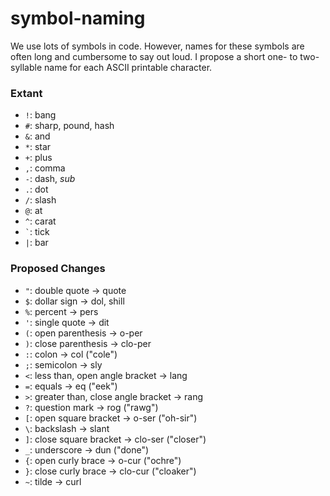 # symbol-naming

We use lots of symbols in code. However, names for these symbols are often long and cumbersome to say out loud. I propose a short one- to two-syllable name for each ASCII printable character.

### Extant

- `!`: bang
- `#`: sharp, pound, hash
- `&`: and
- `*`: star
- `+`: plus
- `,`: comma
- `-`: dash, *sub*
- `.`: dot
- `/`: slash
- `@`: at
- `^`: carat
- `` ` ``: tick
- `|`: bar

### Proposed Changes

- `"`: double quote → quote
- `$`: dollar sign → dol, shill
- `%`: percent → pers
- `'`: single quote → dit
- `(`: open parenthesis → o-per
- `)`: close parenthesis → clo-per
- `:`: colon → col ("cole")
- `;`: semicolon → sly
- `<`: less than, open angle bracket → lang
- `=`: equals → eq ("eek")
- `>`: greater than, close angle bracket → rang
- `?`: question mark → rog ("rawg")
- `[`: open square bracket → o-ser ("oh-sir")
- `\`: backslash → slant
- `]`: close square bracket → clo-ser ("closer")
- `_`: underscore → dun ("done")
- `{`: open curly brace → o-cur ("ochre")
- `}`: close curly brace → clo-cur ("cloaker")
- `~`: tilde → curl
